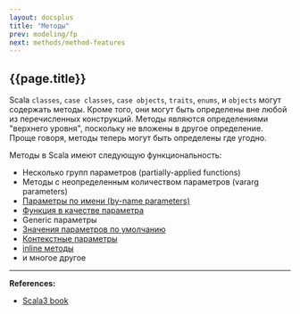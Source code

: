 ```yaml
---
layout: docsplus
title: "Методы"
prev: modeling/fp
next: methods/method-features
---
```


## {{page.title}}

Scala `classes`, `case classes`, `case objects`, `traits`, `enums`, и `objects` могут содержать методы.
Кроме того, они могут быть определены вне любой из перечисленных конструкций.
Методы являются определениями "верхнего уровня", поскольку не вложены в другое определение. 
Проще говоря, методы теперь могут быть определены где угодно.

Методы в Scala имеют следующую функциональность:
- Несколько групп параметров (partially-applied functions)
- Методы с неопределенным количеством параметров (vararg parameters)
- [Параметры по имени (by-name parameters)](@DOC@by-name-parameter)
- [Функция в качестве параметра](@DOC@functions)
- Generic параметры
- [Значения параметров по умолчанию](@DOC@methods/default-parameters)
- [Контекстные параметры](@DOC@abstractions/ca-using)
- [inline методы](@DOC@metaprogramming/inline)
- и многое другое

---

**References:**
- [Scala3 book](https://docs.scala-lang.org/scala3/book/methods-intro.html)
